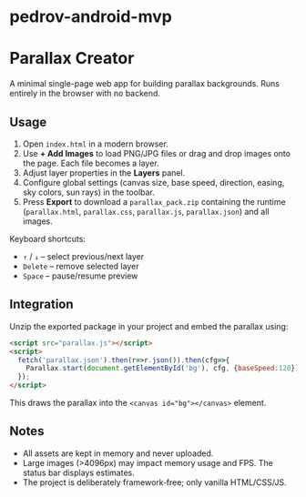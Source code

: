 # pedrov-android-mvp

# Parallax Creator

A minimal single-page web app for building parallax backgrounds. Runs entirely in the browser with no backend.

## Usage

1. Open `index.html` in a modern browser.
2. Use **+ Add Images** to load PNG/JPG files or drag and drop images onto the page. Each file becomes a layer.
3. Adjust layer properties in the **Layers** panel.
4. Configure global settings (canvas size, base speed, direction, easing, sky colors, sun rays) in the toolbar.
5. Press **Export** to download a `parallax_pack.zip` containing the runtime (`parallax.html`, `parallax.css`, `parallax.js`, `parallax.json`) and all images.

Keyboard shortcuts:

* `↑` / `↓` – select previous/next layer
* `Delete` – remove selected layer
* `Space` – pause/resume preview

## Integration

Unzip the exported package in your project and embed the parallax using:

```html
<script src="parallax.js"></script>
<script>
  fetch('parallax.json').then(r=>r.json()).then(cfg=>{
    Parallax.start(document.getElementById('bg'), cfg, {baseSpeed:120});
  });
</script>
```

This draws the parallax into the `<canvas id="bg"></canvas>` element.

## Notes

* All assets are kept in memory and never uploaded.
* Large images (>4096px) may impact memory usage and FPS. The status bar displays estimates.
* The project is deliberately framework‑free; only vanilla HTML/CSS/JS.

